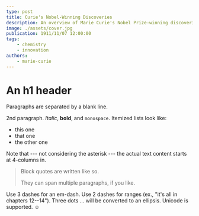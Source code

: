 ```yaml
---
type: post
title: Curie's Nobel-Winning Discoveries
description: An overview of Marie Curie's Nobel Prize-winning discoveries in science.
image: ./assets/cover.jpg
publication: 1911/11/07 12:00:00
tags: 
    - chemistry
    - innovation
authors: 
    - marie-curie
---
```



# An h1 header

Paragraphs are separated by a blank line.

2nd paragraph. *Italic*, **bold**, and `monospace`. Itemized lists
look like:

  * this one
  * that one
  * the other one

Note that --- not considering the asterisk --- the actual text
content starts at 4-columns in.

> Block quotes are
> written like so.
>
> They can span multiple paragraphs,
> if you like.

Use 3 dashes for an em-dash. Use 2 dashes for ranges (ex., "it's all
in chapters 12--14"). Three dots ... will be converted to an ellipsis.
Unicode is supported. ☺
